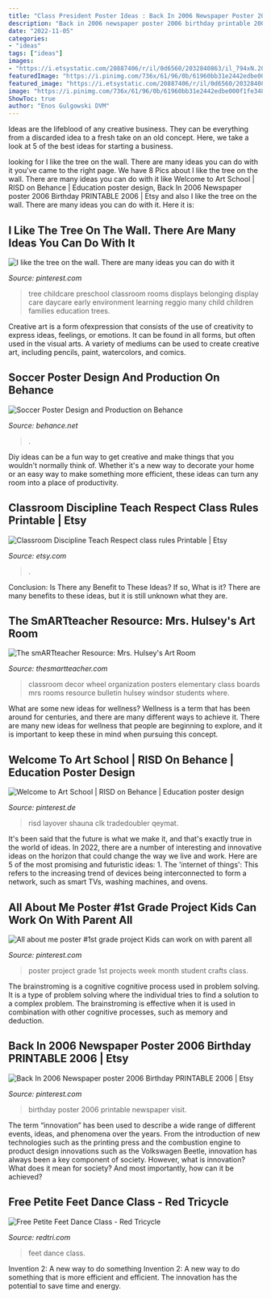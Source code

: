 ```yaml
---
title: "Class President Poster Ideas : Back In 2006 Newspaper Poster 2006 Birthday Printable 2006"
description: "Back in 2006 newspaper poster 2006 birthday printable 2006"
date: "2022-11-05"
categories:
- "ideas"
tags: ["ideas"]
images:
- "https://i.etsystatic.com/20887406/r/il/0d6560/2032840863/il_794xN.2032840863_1y1p.jpg"
featuredImage: "https://i.pinimg.com/736x/61/96/0b/61960bb31e2442edbe000f1fe34828ee--all-about-me-poster-class-projects.jpg"
featured_image: "https://i.etsystatic.com/20887406/r/il/0d6560/2032840863/il_794xN.2032840863_1y1p.jpg"
image: "https://i.pinimg.com/736x/61/96/0b/61960bb31e2442edbe000f1fe34828ee--all-about-me-poster-class-projects.jpg"
ShowToc: true
author: "Enos Gulgowski DVM"
---
```



Ideas are the lifeblood of any creative business. They can be everything from a discarded idea to a fresh take on an old concept. Here, we take a look at 5 of the best ideas for starting a business.

	

		
looking for I like the tree on the wall. There are many ideas you can do with it you've came to the right page. We have 8 Pics about I like the tree on the wall. There are many ideas you can do with it like Welcome to Art School | RISD on Behance | Education poster design, Back In 2006 Newspaper poster 2006 Birthday PRINTABLE 2006 | Etsy and also I like the tree on the wall. There are many ideas you can do with it. Here it is:
		
    
## I Like The Tree On The Wall. There Are Many Ideas You Can Do With It

<img loading=lazy src="https://i.pinimg.com/736x/f1/2a/6f/f12a6f62639dcc2330e1cb305367061b--childcare-environments-childcare-rooms.jpg" onerror="this.onerror=null;this.src='https://tse4.mm.bing.net/th?id=OIP.omzNZebpVFD0vmMRua6ZqAHaNK&amp;pid=15.1';" alt="I like the tree on the wall. There are many ideas you can do with it">

_Source: pinterest.com_

>tree childcare preschool classroom rooms displays belonging display care daycare early environment learning reggio many child children families education trees. 

	

Creative art is a form ofexpression that consists of the use of creativity to express ideas, feelings, or emotions. It can be found in all forms, but often used in the visual arts. A variety of mediums can be used to create creative art, including pencils, paint, watercolors, and comics.

    
## Soccer Poster Design And Production On Behance

<img loading=lazy src="https://mir-s3-cdn-cf.behance.net/project_modules/1400/fc086715014573.5628bec1ce6ca.jpg" onerror="this.onerror=null;this.src='https://tse2.mm.bing.net/th?id=OIP.LPivK04KAkoY8Wbbm6xGbgHaLH&amp;pid=15.1';" alt="Soccer Poster Design and Production on Behance">

_Source: behance.net_

>. 

	

Diy ideas can be a fun way to get creative and make things that you wouldn't normally think of. Whether it's a new way to decorate your home or an easy way to make something more efficient, these ideas can turn any room into a place of productivity.

    
## Classroom Discipline Teach Respect Class Rules Printable | Etsy

<img loading=lazy src="https://i.etsystatic.com/20887406/r/il/0d6560/2032840863/il_794xN.2032840863_1y1p.jpg" onerror="this.onerror=null;this.src='https://tse3.mm.bing.net/th?id=OIP.-rjDEO01bNSsbK6yCjnu1QHaIp&amp;pid=15.1';" alt="Classroom Discipline Teach Respect class rules Printable | Etsy">

_Source: etsy.com_

>. 

	

Conclusion: Is There any Benefit to These Ideas? If so, What is it?
There are many benefits to these ideas, but it is still unknown what they are.

    
## The SmARTteacher Resource: Mrs. Hulsey&#039;s Art Room

<img loading=lazy src="http://supplies.thesmartteacher.com.s3.amazonaws.com/assets/exchange/P1010736.JPG" onerror="this.onerror=null;this.src='https://tse1.mm.bing.net/th?id=OIP.BIFlr0JhwqELlyuRHatbogHaJ4&amp;pid=15.1';" alt="The smARTteacher Resource: Mrs. Hulsey&#039;s Art Room">

_Source: thesmartteacher.com_

>classroom decor wheel organization posters elementary class boards mrs rooms resource bulletin hulsey windsor students where. 

	

What are some new ideas for wellness?
Wellness is a term that has been around for centuries, and there are many different ways to achieve it. There are many new ideas for wellness that people are beginning to explore, and it is important to keep these in mind when pursuing this concept.

    
## Welcome To Art School | RISD On Behance | Education Poster Design

<img loading=lazy src="https://i.pinimg.com/736x/57/e5/63/57e563a671b11603acb7253c0160d1f5.jpg" onerror="this.onerror=null;this.src='https://tse2.mm.bing.net/th?id=OIP.vRdq0VOOehNWPAfPA4aI_gHaLH&amp;pid=15.1';" alt="Welcome to Art School | RISD on Behance | Education poster design">

_Source: pinterest.de_

>risd layover shauna clk tradedoubler qeymat. 

	

It's been said that the future is what we make it, and that's exactly true in the world of ideas. In 2022, there are a number of interesting and innovative ideas on the horizon that could change the way we live and work. Here are 5 of the most promising and futuristic ideas: 1. The 'internet of things': This refers to the increasing trend of devices being interconnected to form a network, such as smart TVs, washing machines, and ovens.

    
## All About Me Poster #1st Grade Project Kids Can Work On With Parent All

<img loading=lazy src="https://i.pinimg.com/736x/61/96/0b/61960bb31e2442edbe000f1fe34828ee--all-about-me-poster-class-projects.jpg" onerror="this.onerror=null;this.src='https://tse1.mm.bing.net/th?id=OIP.itQ8Xwpb4E0JQ_JkT0cFAAAAAA&amp;pid=15.1';" alt="All about me poster #1st grade project Kids can work on with parent all">

_Source: pinterest.com_

>poster project grade 1st projects week month student crafts class. 

	

The brainstroming is a cognitive cognitive process used in problem solving. It is a type of problem solving where the individual tries to find a solution to a complex problem. The brainstroming is effective when it is used in combination with other cognitive processes, such as memory and deduction.

    
## Back In 2006 Newspaper Poster 2006 Birthday PRINTABLE 2006 | Etsy

<img loading=lazy src="https://i.pinimg.com/736x/60/09/b7/6009b7bf457e51d27a835496bd614b25.jpg" onerror="this.onerror=null;this.src='https://tse2.mm.bing.net/th?id=OIP.wcu_KRYb_ElU1i3s_4_yPwHaLH&amp;pid=15.1';" alt="Back In 2006 Newspaper poster 2006 Birthday PRINTABLE 2006 | Etsy">

_Source: pinterest.com_

>birthday poster 2006 printable newspaper visit. 

	

The term “innovation” has been used to describe a wide range of different events, ideas, and phenomena over the years. From the introduction of new technologies such as the printing press and the combustion engine to product design innovations such as the Volkswagen Beetle, innovation has always been a key component of society. However, what is innovation? What does it mean for society? And most importantly, how can it be achieved?

    
## Free Petite Feet Dance Class - Red Tricycle

<img loading=lazy src="https://redtri.com/wp-content/uploads/2017/05/pf_1489.jpg" onerror="this.onerror=null;this.src='https://tse3.mm.bing.net/th?id=OIP.0HsiZG1wW1T39kmLDCVJTQHaE8&amp;pid=15.1';" alt="Free Petite Feet Dance Class - Red Tricycle">

_Source: redtri.com_

>feet dance class. 

	

Invention 2: A new way to do something
Invention 2: A new way to do something that is more efficient and efficient. The innovation has the potential to save time and energy.

